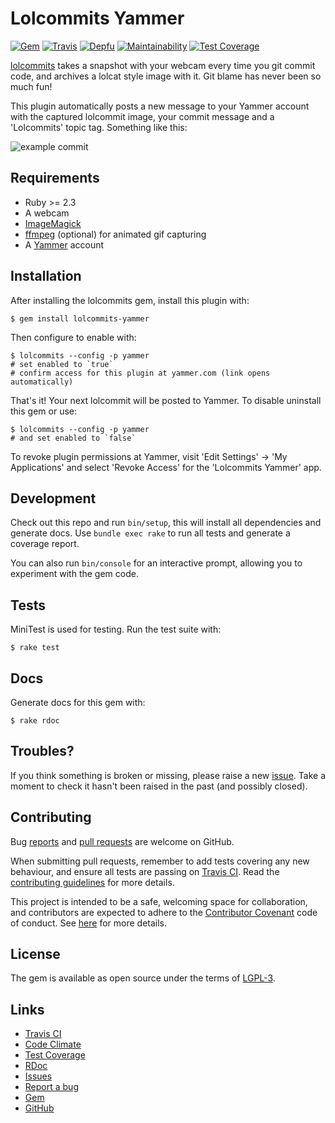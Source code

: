 # Lolcommits Yammer

[![Gem](https://img.shields.io/gem/v/lolcommits-yammer.svg?style=flat)](http://rubygems.org/gems/lolcommits-yammer)
[![Travis](https://travis-ci.org/lolcommits/lolcommits-yammer.svg?branch=master)](https://travis-ci.org/lolcommits/lolcommits-yammer)
[![Depfu](https://img.shields.io/depfu/lolcommits/lolcommits-yammer.svg?style=flat)](https://depfu.com/github/lolcommits/lolcommits-yammer)
[![Maintainability](https://api.codeclimate.com/v1/badges/dc8b0801920bffbecf9f/maintainability)](https://codeclimate.com/github/lolcommits/lolcommits-yammer/maintainability)
[![Test Coverage](https://api.codeclimate.com/v1/badges/dc8b0801920bffbecf9f/test_coverage)](https://codeclimate.com/github/lolcommits/lolcommits-yammer/test_coverage)

[lolcommits](https://lolcommits.github.io/) takes a snapshot with your webcam
every time you git commit code, and archives a lolcat style image with it. Git
blame has never been so much fun!

This plugin automatically posts a new message to your Yammer account with the
captured lolcommit image, your commit message and a 'Lolcommits' topic tag.
Something like this:

![example
commit](https://github.com/lolcommits/lolcommits-yammer/raw/master/assets/images/example-commit.png)


## Requirements

* Ruby >= 2.3
* A webcam
* [ImageMagick](http://www.imagemagick.org)
* [ffmpeg](https://www.ffmpeg.org) (optional) for animated gif capturing
* A [Yammer](http://yammer.com) account

## Installation

After installing the lolcommits gem, install this plugin with:

    $ gem install lolcommits-yammer

Then configure to enable with:

    $ lolcommits --config -p yammer
    # set enabled to `true`
    # confirm access for this plugin at yammer.com (link opens automatically)

That's it! Your next lolcommit will be posted to Yammer. To disable uninstall
this gem or use:

    $ lolcommits --config -p yammer
    # and set enabled to `false`

To revoke plugin permissions at Yammer, visit 'Edit Settings' -> 'My
Applications' and select 'Revoke Access' for the 'Lolcommits Yammer' app.

## Development

Check out this repo and run `bin/setup`, this will install all dependencies and
generate docs. Use `bundle exec rake` to run all tests and generate a coverage
report.

You can also run `bin/console` for an interactive prompt, allowing you to
experiment with the gem code.

## Tests

MiniTest is used for testing. Run the test suite with:

    $ rake test

## Docs

Generate docs for this gem with:

    $ rake rdoc

## Troubles?

If you think something is broken or missing, please raise a new
[issue](https://github.com/lolcommits/lolcommits-yammer/issues). Take
a moment to check it hasn't been raised in the past (and possibly closed).

## Contributing

Bug [reports](https://github.com/lolcommits/lolcommits-yammer/issues) and [pull
requests](https://github.com/lolcommits/lolcommits-yammer/pulls) are welcome on
GitHub.

When submitting pull requests, remember to add tests covering any new behaviour,
and ensure all tests are passing on [Travis
CI](https://travis-ci.org/lolcommits/lolcommits-yammer). Read the
[contributing
guidelines](https://github.com/lolcommits/lolcommits-yammer/blob/master/CONTRIBUTING.md)
for more details.

This project is intended to be a safe, welcoming space for collaboration, and
contributors are expected to adhere to the [Contributor
Covenant](http://contributor-covenant.org) code of conduct. See
[here](https://github.com/lolcommits/lolcommits-yammer/blob/master/CODE_OF_CONDUCT.md)
for more details.

## License

The gem is available as open source under the terms of
[LGPL-3](https://opensource.org/licenses/LGPL-3.0).

## Links

* [Travis CI](https://travis-ci.org/lolcommits/lolcommits-yammer)
* [Code Climate](https://codeclimate.com/github/lolcommits/lolcommits-yammer)
* [Test Coverage](https://codeclimate.com/github/lolcommits/lolcommits-yammer/coverage)
* [RDoc](http://rdoc.info/projects/lolcommits/lolcommits-yammer)
* [Issues](http://github.com/lolcommits/lolcommits-yammer/issues)
* [Report a bug](http://github.com/lolcommits/lolcommits-yammer/issues/new)
* [Gem](http://rubygems.org/gems/lolcommits-yammer)
* [GitHub](https://github.com/lolcommits/lolcommits-yammer)
